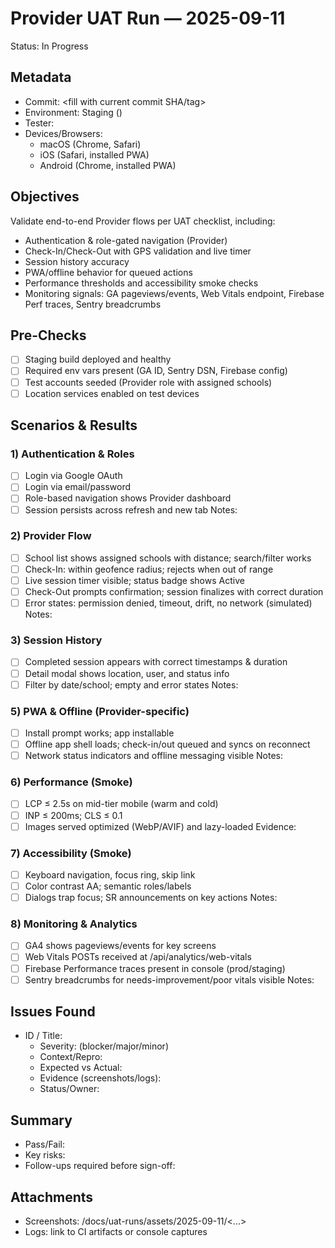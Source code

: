 # Provider UAT Run — 2025-09-11

Status: In Progress

## Metadata
- Commit: <fill with current commit SHA/tag>
- Environment: Staging (<staging URL>)
- Tester: <name>
- Devices/Browsers:
  - macOS (Chrome, Safari)
  - iOS (Safari, installed PWA)
  - Android (Chrome, installed PWA)

## Objectives
Validate end-to-end Provider flows per UAT checklist, including:
- Authentication & role-gated navigation (Provider)
- Check-In/Check-Out with GPS validation and live timer
- Session history accuracy
- PWA/offline behavior for queued actions
- Performance thresholds and accessibility smoke checks
- Monitoring signals: GA pageviews/events, Web Vitals endpoint, Firebase Perf traces, Sentry breadcrumbs

## Pre-Checks
- [ ] Staging build deployed and healthy
- [ ] Required env vars present (GA ID, Sentry DSN, Firebase config)
- [ ] Test accounts seeded (Provider role with assigned schools)
- [ ] Location services enabled on test devices

## Scenarios & Results

### 1) Authentication & Roles
- [ ] Login via Google OAuth
- [ ] Login via email/password
- [ ] Role-based navigation shows Provider dashboard
- [ ] Session persists across refresh and new tab
Notes:

### 2) Provider Flow
- [ ] School list shows assigned schools with distance; search/filter works
- [ ] Check-In: within geofence radius; rejects when out of range
- [ ] Live session timer visible; status badge shows Active
- [ ] Check-Out prompts confirmation; session finalizes with correct duration
- [ ] Error states: permission denied, timeout, drift, no network (simulated)
Notes:

### 3) Session History
- [ ] Completed session appears with correct timestamps & duration
- [ ] Detail modal shows location, user, and status info
- [ ] Filter by date/school; empty and error states
Notes:

### 5) PWA & Offline (Provider-specific)
- [ ] Install prompt works; app installable
- [ ] Offline app shell loads; check-in/out queued and syncs on reconnect
- [ ] Network status indicators and offline messaging visible
Notes:

### 6) Performance (Smoke)
- [ ] LCP ≤ 2.5s on mid-tier mobile (warm and cold)
- [ ] INP ≤ 200ms; CLS ≤ 0.1
- [ ] Images served optimized (WebP/AVIF) and lazy-loaded
Evidence:

### 7) Accessibility (Smoke)
- [ ] Keyboard navigation, focus ring, skip link
- [ ] Color contrast AA; semantic roles/labels
- [ ] Dialogs trap focus; SR announcements on key actions
Notes:

### 8) Monitoring & Analytics
- [ ] GA4 shows pageviews/events for key screens
- [ ] Web Vitals POSTs received at /api/analytics/web-vitals
- [ ] Firebase Performance traces present in console (prod/staging)
- [ ] Sentry breadcrumbs for needs-improvement/poor vitals visible
Notes:

## Issues Found
- ID / Title:
  - Severity: (blocker/major/minor)
  - Context/Repro:
  - Expected vs Actual:
  - Evidence (screenshots/logs):
  - Status/Owner:

## Summary
- Pass/Fail: <pending>
- Key risks:
- Follow-ups required before sign-off:

## Attachments
- Screenshots: /docs/uat-runs/assets/2025-09-11/<...>
- Logs: link to CI artifacts or console captures
